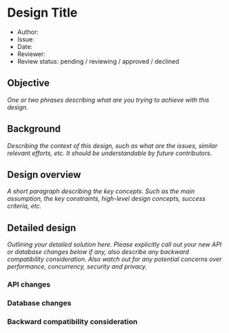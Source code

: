 # Design Title

- Author:
- Issue:
- Date:
- Reviewer:
- Review status: pending / reviewing / approved / declined

## Objective
*One or two phrases describing what are you trying to achieve with this design.*

## Background
*Describing the context of this design, such as what are the issues, similar relevant efforts, etc. It should be
understandable by future contributors.*

## Design overview
*A short paragraph describing the key concepts. Such as the main assumption, the key constraints, high-level design
concepts, success criteria, etc.*

## Detailed design
*Outlining your detailed solution here. Please explicitly call out your new API or database changes below if any, also
describe any backward compatibility consideration. Also watch out for any potential concerns over performance,
concurrency, security and privacy.*

### API changes

### Database changes

### Backward compatibility consideration
